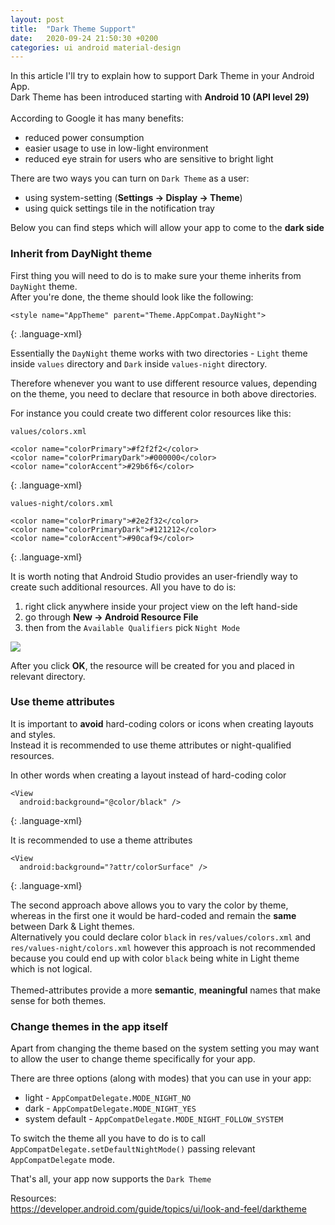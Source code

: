 ```yaml
---
layout: post
title:  "Dark Theme Support"
date:   2020-09-24 21:50:30 +0200
categories: ui android material-design
---
```


In this article I'll try to explain how to support Dark Theme in your Android App. <br />
Dark Theme has been introduced starting with **Android 10 (API level 29)** <br /><br />
According to Google it has many benefits:
* reduced power consumption
* easier usage to use in low-light environment
* reduced eye strain for users who are sensitive to bright light

There are two ways you can turn on `Dark Theme` as a user:
* using system-setting (**Settings -> Display -> Theme**)
* using quick settings tile in the notification tray

Below you can find steps which will allow your app to come to the **dark side**

### Inherit from DayNight theme
First thing you will need to do is to make sure your theme inherits from `DayNight` theme. <br />
After you're done, the theme should look like the following:

~~~
<style name="AppTheme" parent="Theme.AppCompat.DayNight">
~~~
{: .language-xml}

Essentially the `DayNight` theme works with two directories - `Light` theme inside `values` directory and `Dark` inside `values-night` directory.

Therefore whenever you want to use different resource values, depending on the theme, you need to declare that resource in both above directories. <br />

For instance you could create two different color resources like this:

`values/colors.xml`
~~~
<color name="colorPrimary">#f2f2f2</color>
<color name="colorPrimaryDark">#000000</color>
<color name="colorAccent">#29b6f6</color>
~~~
{: .language-xml}

`values-night/colors.xml`
~~~
<color name="colorPrimary">#2e2f32</color>
<color name="colorPrimaryDark">#121212</color>
<color name="colorAccent">#90caf9</color>
~~~
{: .language-xml}

It is worth noting that Android Studio provides an user-friendly way to create such additional resources. All you have to do is:
1. right click anywhere inside your project view on the left hand-side
2. go through **New -> Android Resource File**
3. then from the `Available Qualifiers` pick `Night Mode`

<img src="{{site.baseurl}}/images/night_mode_res.png">

After you click **OK**, the resource will be created for you and placed in relevant directory.

### Use theme attributes
It is important to **avoid** hard-coding colors or icons when creating layouts and styles. <br />
Instead it is recommended to use theme attributes or night-qualified resources.

In other words when creating a layout instead of hard-coding color
~~~
<View
  android:background="@color/black" />
~~~
{: .language-xml}

It is recommended to use a theme attributes
~~~
<View
  android:background="?attr/colorSurface" />
~~~
{: .language-xml}

The second approach above allows you to vary the color by theme, whereas in the first one it would be hard-coded and remain the **same** between Dark & Light themes. <br />
Alternatively you could declare color `black` in `res/values/colors.xml` and `res/values-night/colors.xml` however this approach is not recommended because you could end up with color `black` being white in Light theme which is not logical. <br /> <br />
Themed-attributes provide a more **semantic**, **meaningful** names that make sense for both themes.

### Change themes in the app itself
Apart from changing the theme based on the system setting you may want to allow the user to change theme specifically for your app.

There are three options (along with modes) that you can use in your app:
* light - `AppCompatDelegate.MODE_NIGHT_NO`
* dark - `AppCompatDelegate.MODE_NIGHT_YES`
* system default - `AppCompatDelegate.MODE_NIGHT_FOLLOW_SYSTEM`

To switch the theme all you have to do is to call `AppCompatDelegate.setDefaultNightMode()` passing relevant `AppCompatDelegate` mode.


That's all, your app now supports the `Dark Theme`

Resources: <br>
<https://developer.android.com/guide/topics/ui/look-and-feel/darktheme>

